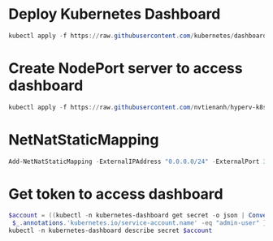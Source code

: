 # Deploy Kubernetes Dashboard

```powershell
kubectl apply -f https://raw.githubusercontent.com/kubernetes/dashboard/v2.3.1/aio/deploy/recommended.yaml
```

# Create NodePort server to access dashboard

```powershell
kubectl apply -f https://raw.githubusercontent.com/nvtienanh/hyperv-k8s/main/k8s/kubernetes-dashboard/kubernetes-dashboard-service-np.yaml
```

# NetNatStaticMapping

```powershell
Add-NetNatStaticMapping -ExternalIPAddress "0.0.0.0/24" -ExternalPort 30002 -Protocol TCP -InternalIPAddress "10.10.0.10" -InternalPort 30002 -NatName KubeNatNet
```

# Get token to access dashboard

```powershell
$account = ((kubectl -n kubernetes-dashboard get secret -o json | ConvertFrom-Json).items.metadata | where {
 $_.annotations.'kubernetes.io/service-account.name' -eq "admin-user" }).name
kubectl -n kubernetes-dashboard describe secret $account
```